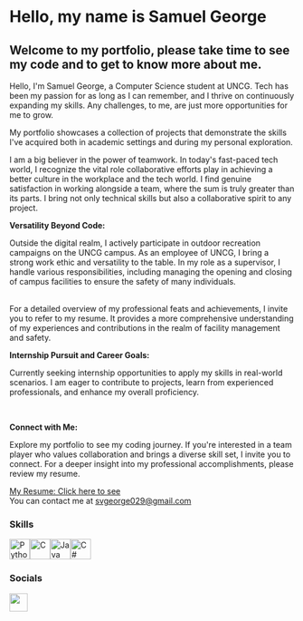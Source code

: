 Hello, my name is Samuel George
=====================================================================================================================================

Welcome to my portfolio, please take time to see my code and to get to know more about me.  
------------------------

Hello, I'm Samuel George, a Computer Science student at UNCG. Tech has been my passion for as long as I can remember, and I thrive on continuously expanding my skills. Any challenges, to me, are just more opportunities for me to grow.

My portfolio showcases a collection of projects that demonstrate the skills I've acquired both in academic settings and during my personal exploration.

I am a big believer in the power of teamwork. In today's fast-paced tech world, I recognize the vital role collaborative efforts play in achieving a better culture in the workplace and the tech world. I find genuine satisfaction in working alongside a team, where the sum is truly greater than its parts. I bring not only technical skills but also a collaborative spirit to any project.

<p><strong>Versatility Beyond Code:</strong></p>
Outside the digital realm, I actively participate in outdoor recreation campaigns on the UNCG campus. As an employee of UNCG, I bring a strong work ethic and versatility to the table. In my role as a supervisor, I handle various responsibilities, including managing the opening and closing of campus facilities to ensure the safety of many individuals.<br>

<br>For a detailed overview of my professional feats and achievements, I invite you to refer to my resume. It provides a more comprehensive understanding of my experiences and contributions in the realm of facility management and safety.

<p><strong>Internship Pursuit and Career Goals:</strong></p>
Currently seeking internship opportunities to apply my skills in real-world scenarios. I am eager to contribute to projects, learn from experienced professionals, and enhance my overall proficiency.<br>

<br><p><strong>Connect with Me:</strong></p>

Explore my portfolio to see my coding journey. If you're interested in a team player who values collaboration and brings a diverse skill set, I invite you to connect. For a deeper insight into my professional accomplishments, please review my resume.<br>


[My Resume: Click here to see](https://github.com/SvGEO290/Resume/blob/main/SamuelGeorge_Resume2024.pdf)  
You can contact me at [svgeorge029@gmail.com](mailto:svgeorge029@gmail.com)

### Skills

<p align="left">
<a href="https://www.python.org/" target="_blank" rel="noreferrer"><img src="https://raw.githubusercontent.com/danielcranney/readme-generator/main/public/icons/skills/python-colored.svg" width="36" height="36" alt="Python" /></a><a href="https://docs.microsoft.com/en-us/cpp/?view=msvc-170" target="_blank" rel="noreferrer"><img src="https://raw.githubusercontent.com/danielcranney/readme-generator/main/public/icons/skills/c-colored.svg" width="36" height="36" alt="C" /></a><a href="https://www.oracle.com/java/" target="_blank" rel="noreferrer"><img src="https://raw.githubusercontent.com/danielcranney/readme-generator/main/public/icons/skills/java-colored.svg" width="36" height="36" alt="Java" /></a><a href="https://docs.microsoft.com/en-us/dotnet/csharp/" target="_blank" rel="noreferrer"><img src="https://raw.githubusercontent.com/danielcranney/readme-generator/main/public/icons/skills/csharp-colored.svg" width="36" height="36" alt="C#" /></a>
</p>

### Socials

<p align="left"> <a href="https://www.github.com/SvGEO290" target="_blank" rel="noreferrer"> <picture> <source media="(prefers-color-scheme: dark)" srcset="https://raw.githubusercontent.com/danielcranney/readme-generator/main/public/icons/socials/github-dark.svg" /> <source media="(prefers-color-scheme: light)" srcset="https://raw.githubusercontent.com/danielcranney/readme-generator/main/public/icons/socials/github.svg" /> <img src="https://raw.githubusercontent.com/danielcranney/readme-generator/main/public/icons/socials/github.svg" width="32" height="32" /> </picture> </a></p>
